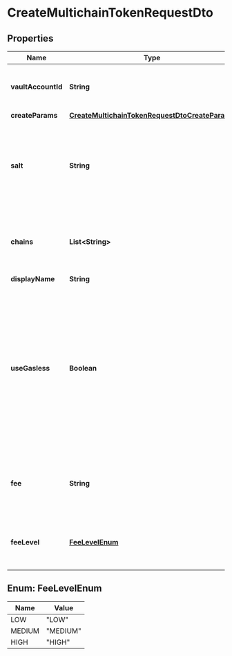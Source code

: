 

# CreateMultichainTokenRequestDto


## Properties

| Name | Type | Description | Notes |
|------------ | ------------- | ------------- | -------------|
|**vaultAccountId** | **String** | The id of the vault account that initiated the request to issue the token |  |
|**createParams** | [**CreateMultichainTokenRequestDtoCreateParams**](CreateMultichainTokenRequestDtoCreateParams.md) |  |  |
|**salt** | **String** | The salt to calculate the deterministic address. Must be a number between 0 and 2^256 -1, for it to fit in the bytes32 parameter. |  [optional] |
|**chains** | **List&lt;String&gt;** | The base asset identifiers of the blockchains (legacyId) to calculate deterministic addresses |  |
|**displayName** | **String** |  |  [optional] |
|**useGasless** | **Boolean** | Indicates whether the token should be created in a gasless manner, utilizing the ERC-2771 standard. When set to true, the transaction will be relayed by a designated relayer. The workspace must be configured to use Fireblocks gasless relay. |  [optional] |
|**fee** | **String** | Max fee amount for the write function transaction. interchangeable with the &#39;feeLevel&#39; field |  [optional] |
|**feeLevel** | [**FeeLevelEnum**](#FeeLevelEnum) | Fee level for the write function transaction. interchangeable with the &#39;fee&#39; field |  [optional] |



## Enum: FeeLevelEnum

| Name | Value |
|---- | -----|
| LOW | &quot;LOW&quot; |
| MEDIUM | &quot;MEDIUM&quot; |
| HIGH | &quot;HIGH&quot; |



